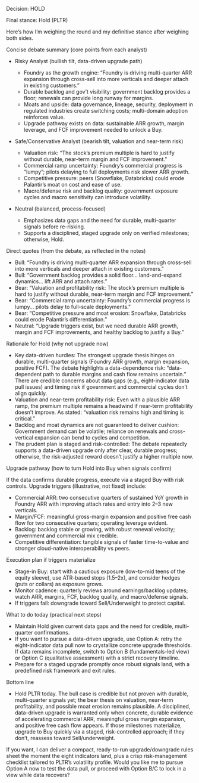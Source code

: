 Decision: HOLD

Final stance: Hold (PLTR)

Here’s how I’m weighing the round and my definitive stance after weighing both sides.

Concise debate summary (core points from each analyst)

- Risky Analyst (bullish tilt, data-driven upgrade path)
  - Foundry as the growth engine: “Foundry is driving multi-quarter ARR expansion through cross-sell into more verticals and deeper attach in existing customers.”
  - Durable backlog and gov’t visibility: government backlog provides a floor; renewals can provide long runway for margins.
  - Moats and upside: data governance, lineage, security, deployment in regulated industries create switching costs; multi-domain adoption reinforces value.
  - Upgrade pathway exists on data: sustainable ARR growth, margin leverage, and FCF improvement needed to unlock a Buy.

- Safe/Conservative Analyst (bearish tilt, valuation and near-term risk)
  - Valuation risk: “The stock’s premium multiple is hard to justify without durable, near-term margin and FCF improvement.”
  - Commercial ramp uncertainty: Foundry’s commercial progress is “lumpy”; pilots delaying to full deployments risk slower ARR growth.
  - Competitive pressure: peers (Snowflake, Databricks) could erode Palantir’s moat on cost and ease of use.
  - Macro/defense risk and backlog quality: government exposure cycles and macro sensitivity can introduce volatility.

- Neutral (balanced, process-focused)
  - Emphasizes data gaps and the need for durable, multi-quarter signals before re-risking.
  - Supports a disciplined, staged upgrade only on verified milestones; otherwise, Hold.

Direct quotes (from the debate, as reflected in the notes)
- Bull: “Foundry is driving multi-quarter ARR expansion through cross-sell into more verticals and deeper attach in existing customers.”
- Bull: “Government backlog provides a solid floor… land-and-expand dynamics… lift ARR and attach rates.”
- Bear: “Valuation and profitability risk: The stock’s premium multiple is hard to justify without durable, near-term margin and FCF improvement.”
- Bear: “Commercial ramp uncertainty: Foundry’s commercial progress is lumpy… pilots delay to full-scale deployments.”
- Bear: “Competitive pressure and moat erosion: Snowflake, Databricks could erode Palantir’s differentiation.”
- Neutral: “Upgrade triggers exist, but we need durable ARR growth, margin and FCF improvements, and healthy backlog to justify a Buy.”

Rationale for Hold (why not upgrade now)

- Key data-driven hurdles: The strongest upgrade thesis hinges on durable, multi-quarter signals (Foundry ARR growth, margin expansion, positive FCF). The debate highlights a data-dependence risk: “data-dependent path to durable margins and cash flow remains uncertain.” There are credible concerns about data gaps (e.g., eight-indicator data pull issues) and timing risk if government and commercial cycles don’t align quickly.
- Valuation and near-term profitability risk: Even with a plausible ARR ramp, the premium multiple remains a headwind if near-term profitability doesn’t improve. As stated: “valuation risk remains high and timing is critical.”
- Backlog and moat dynamics are not guaranteed to deliver cushion: Government demand can be volatile; reliance on renewals and cross-vertical expansion can bend to cycles and competition.
- The prudent plan is staged and risk-controlled: The debate repeatedly supports a data-driven upgrade only after clear, durable progress; otherwise, the risk-adjusted reward doesn’t justify a higher multiple now.

Upgrade pathway (how to turn Hold into Buy when signals confirm)

If the data confirms durable progress, execute via a staged Buy with risk controls. Upgrade triggers (illustrative, not fixed) include:
- Commercial ARR: two consecutive quarters of sustained YoY growth in Foundry ARR with improving attach rates and entry into 2–3 new verticals.
- Margin/FCF: meaningful gross-margin expansion and positive free cash flow for two consecutive quarters; operating leverage evident.
- Backlog: backlog stable or growing, with robust renewal velocity; government and commercial mix credible.
- Competitive differentiation: tangible signals of faster time-to-value and stronger cloud-native interoperability vs peers.

Execution plan if triggers materialize
- Stage-in Buy: start with a cautious exposure (low-to-mid teens of the equity sleeve), use ATR-based stops (1.5–2x), and consider hedges (puts or collars) as exposure grows.
- Monitor cadence: quarterly reviews around earnings/backlog updates; watch ARR, margins, FCF, backlog quality, and macro/defense signals.
- If triggers fail: downgrade toward Sell/Underweight to protect capital.

What to do today (practical next steps)

- Maintain Hold given current data gaps and the need for credible, multi-quarter confirmations.
- If you want to pursue a data-driven upgrade, use Option A: retry the eight-indicator data pull now to crystallize concrete upgrade thresholds. If data remains incomplete, switch to Option B (fundamentals-led view) or Option C (qualitative assessment) with a strict recovery timeline.
- Prepare for a staged upgrade promptly once robust signals land, with a predefined risk framework and exit rules.

Bottom line

- Hold PLTR today. The bull case is credible but not proven with durable, multi-quarter signals yet; the bear thesis on valuation, near-term profitability, and possible moat erosion remains plausible. A disciplined, data-driven upgrade is warranted only when concrete, durable evidence of accelerating commercial ARR, meaningful gross margin expansion, and positive free cash flow appears. If those milestones materialize, upgrade to Buy quickly via a staged, risk-controlled approach; if they don’t, reassess toward Sell/underweight.

If you want, I can deliver a compact, ready-to-run upgrade/downgrade rules sheet the moment the eight indicators land, plus a crisp risk-management checklist tailored to PLTR’s volatility profile. Would you like me to pursue Option A now to test the data pull, or proceed with Option B/C to lock in a view while data recovers?